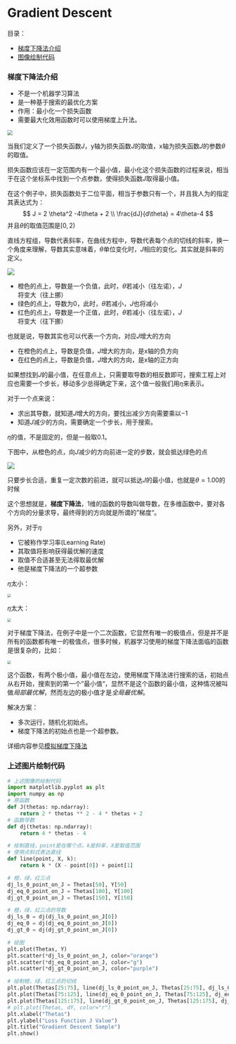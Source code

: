 # Gradient Descent

目录：

* [梯度下降法介绍](#Introduction-Of-Gradient-Descent)
* [图像绘制代码](#Plot-code)



### <span id="Introduction-Of-Gradient-Descent">梯度下降法介绍</span>

* 不是一个机器学习算法
* 是一种基于搜索的最优化方案
* 作用：最小化一个损失函数
* 需要最大化效用函数时可以使用梯度上升法。

<p style="align:center"><img src="./pngs/GradientDescent_1.png" style="zoom:75%; "/></p>



当我们定义了一个损失函数$J$，y轴为损失函数$J$的取值，x轴为损失函数$J$的参数$\theta$的取值。

损失函数应该在一定范围内有一个最小值，最小化这个损失函数的过程来说，相当于在这个坐标系中找到一个点参数，使得损失函数$J$取得最小值。

在这个例子中，损失函数处于二位平面，相当于参数只有一个，并且我人为的指定其表达式为：
$$
J = 2 \theta^2 -4\theta + 2 \\
\frac{dJ}{d\theta} = 4\theta-4
$$
并且$\theta$的取值范围是$[0, 2)$

直线方程组，导数代表斜率，在曲线方程中，导数代表每个点的切线的斜率，换一个角度来理解，导数其实意味着，$\theta$单位变化时，$J$相应的变化。其实就是斜率的定义。

<p style="align:center"><img src="./pngs/GradientDescent_2.png" style="zoom:100%; "/></p>



* 橙色的点上，导数是一个负值，此时，$\theta$若减小（往左诺），$J$将变大（往上挪）
* 绿色的点上，导数为0，此时，$\theta$若减小，$J$也将减小
* 红色的点上，导数是一个正值，此时，$\theta$若减小（往左诺），$J$将变大（往下挪）

也就是说，导数其实也可以代表一个方向，对应$J$增大的方向

* 在橙色的点上，导数是负值，$J$增大的方向，是x轴的负方向
* 在红色的点上，导数是负值，$J$增大的方向，是x轴的正方向

如果想找到$J$的最小值，在任意点上，只需要取导数的相反数即可，搜索工程上对应也需要一个步长，移动多少总得确定下来，这个值一般我们用$\eta$来表示。

对于一个点来说：

* 求出其导数，就知道$J$增大的方向，要找出减少方向需要乘以$-1$
* 知道$J$减少的方向，需要确定一个步长，用于搜索。

$\eta$的值，不是固定的，但是一般取$0.1$。

下图中，从橙色的点，向$J$减少的方向前进一定的步数，就会抵达绿色的点

<p style="align:center"><img src="./pngs/GradientDescent_3.png" style="zoom:100%; "/></p>

只要步长合适，重复一定次数的前进，就可以抵达$J$的最小值，也就是$\theta=1.00$的时候



这个思想就是，**梯度下降法**，1维的函数的导数叫做导数，在多维函数中，要对各个方向的分量求导，最终得到的方向就是所谓的”梯度“。

另外，对于$\eta$

* 它被称作学习率(Learning Rate)
* 其取值将影响获得最优解的速度
* 取值不合适甚至无法得取最优解
* 他是梯度下降法的一个超参数

$\eta$太小：

<p style="align:center"><img src="./pngs/GradientDescent_4.png" style="zoom:50%; "/></p>

$\eta$太大：

<p style="align:center"><img src="./pngs/GradientDescent_5.png" style="zoom:50%; "/></p>

对于梯度下降法，在例子中是一个二次函数，它显然有唯一的极值点，但是并不是所有的函数都有唯一的极值点，很多时候，机器学习使用的梯度下降法面临的函数是很复杂的，比如：

<p style="align:center"><img src="./pngs/GradientDescent_6.png" style="zoom:50%; "/></p>

这个函数，有两个极小值，最小值在左边，使用梯度下降法进行搜索的话，初始点从右开始，搜索到的第一个”最小值“，显然不是这个函数的最小值，这种情况被叫做*局部最优解*，然而左边的极小值才是*全局最优解*。

解决方案：

* 多次运行，随机化初始点。
* 梯度下降法的初始点也是一个超参数。

详细内容参见[模拟梯度下降法](../notebooks/chp4-Gradient-Descent-And-Linear-Regression/01-Gradient-Descent-Simulations.ipynb)

### <span id="Plot-code">上述图片绘制代码</span>

```Python
# 上述图像的绘制代码
import matplotlib.pyplot as plt
import numpy as np
# 原函数
def J(thetas: np.ndarray):
    return 2 * thetas ** 2 - 4 * thetas + 2
# 函数导数
def dj(thetas: np.ndarray):
    return 4 * thetas - 4

# 绘制直线，point是在哪个点，k是斜率，X是取值范围
# 使用点斜式表达直线
def line(point, X, k):
    return k * (X - point[0]) + point[1]

# 橙，绿，红三点
dj_ls_0_point_on_J = Thetas[50], Y[50]
dj_eq_0_point_on_J = Thetas[100], Y[100]
dj_gt_0_point_on_J = Thetas[150], Y[150]

# 橙，绿，红三点的导数
dj_ls_0 = dj(dj_ls_0_point_on_J[0])
dj_eq_0 = dj(dj_eq_0_point_on_J[0])
dj_gt_0 = dj(dj_gt_0_point_on_J[0])

# 绘图
plt.plot(Thetas, Y)
plt.scatter(*dj_ls_0_point_on_J, color="orange")
plt.scatter(*dj_eq_0_point_on_J, color="g")
plt.scatter(*dj_gt_0_point_on_J, color="purple")

# 绘制橙，绿，红三点的切线
plt.plot(Thetas[25:75], line(dj_ls_0_point_on_J, Thetas[25:75], dj_ls_0))
plt.plot(Thetas[75:125], line(dj_eq_0_point_on_J, Thetas[75:125], dj_eq_0))
plt.plot(Thetas[125:175], line(dj_gt_0_point_on_J, Thetas[125:175], dj_gt_0))
# plt.plot(Thetas, dY, color="r")
plt.xlabel("Thetas")
plt.ylabel("Loss Function J Value")
plt.title("Gradient Descent Sample")
plt.show()
```